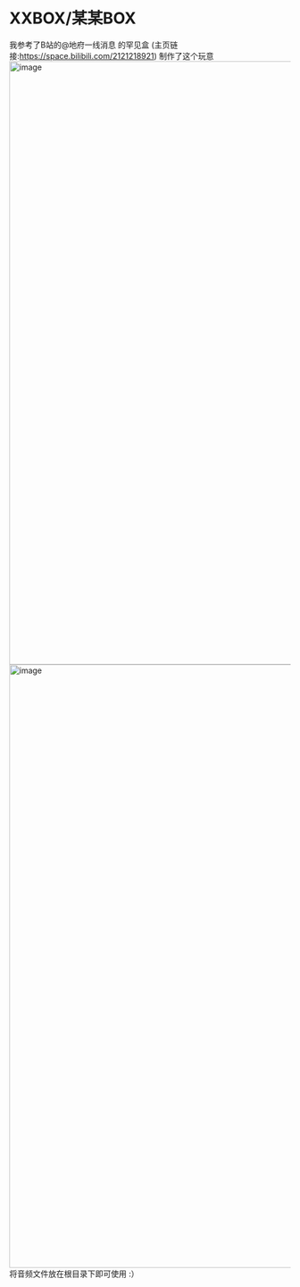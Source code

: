 # XXBOX/某某BOX
我参考了B站的@地府一线消息 的罕见盒 (主页链接:https://space.bilibili.com/2121218921) 制作了这个玩意
<img width="1920" height="1080" alt="image" src="https://github.com/user-attachments/assets/257beaae-d847-4cbc-8947-771e2d7d9c18" />
<img width="1920" height="1080" alt="image" src="https://github.com/user-attachments/assets/b4db2c7a-edc2-45da-a515-97bc25e6cba7" />
将音频文件放在根目录下即可使用 :）
